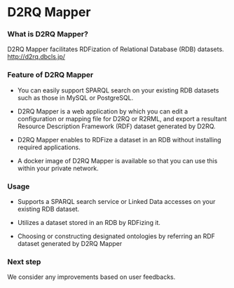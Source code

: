 # D2RQ Mapper
### What is D2RQ Mapper?
D2RQ Mapper facilitates RDFization of Relational Database (RDB) datasets.  
http://d2rq.dbcls.jp/


### Feature of D2RQ Mapper

* You can easily support SPARQL search on your existing RDB datasets such as those in MySQL or PostgreSQL.

* D2RQ Mapper is a web application by which you can edit a configuration or mapping file for D2RQ or R2RML, and export a resultant Resource Description Framework (RDF) dataset generated by D2RQ.

* D2RQ Mapper enables to RDFize a dataset in an RDB without installing required applications.

* A docker image of D2RQ Mapper is available so that you can use this within your private network.

### Usage

* Supports a SPARQL search service or Linked Data accesses on your existing RDB dataset.

* Utilizes a dataset stored in an RDB by RDFizing it.

* Choosing or constructing designated ontologies by referring an RDF dataset generated by D2RQ Mapper

### Next step

We consider any improvements based on user feedbacks.
